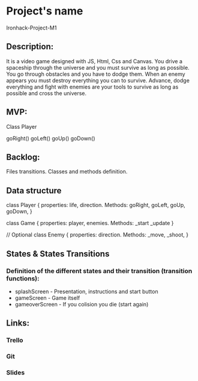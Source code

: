 # Project's name

Ironhack-Project-M1

## Description:
It is a video game designed with JS, Html, Css and Canvas. You drive a spaceship through the universe and you must survive as long as possible. You go through obstacles and you have to dodge them. When an enemy appears you must destroy everything you can to survive. Advance, dodge everything and fight with enemies are your tools to survive as long as possible and cross the universe.

## MVP:

Class Player

goRight()
goLeft()
goUp()
goDown()

## Backlog:

Files transitions. Classes and methods definition.

## Data structure

class Player {
properties: life, direction.
Methods: goRight, goLeft, goUp, goDown,
}


class Game { properties: player, enemies. Methods:
\_start
\_update
}

// Optional
class Enemy {
properties: direction.
Methods: _move, _shoot,
}

## States & States Transitions
### Definition of the different states and their transition (transition functions):

- splashScreen - Presentation, instructions and start button
- gameScreen - Game itself
- gameoverScreen - If you colision you die (start again)

## Links:

### Trello

### Git

### Slides
